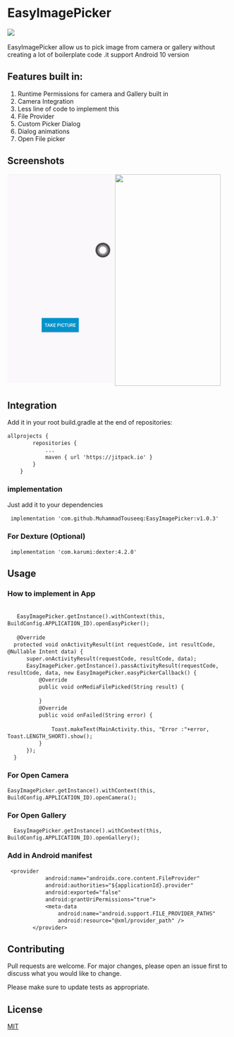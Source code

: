 # EasyImagePicker

[![](https://jitpack.io/v/MuhammadTouseeq/EasyImagePicker.svg)](https://jitpack.io/#MuhammadTouseeq/EasyImagePicker)

EasyImagePicker allow us to pick image from camera or gallery without creating a lot of boilerplate code .it support Android 10 version



## Features built in:

1. Runtime Permissions for camera and Gallery built in
2. Camera Integration
3. Less line of code to implement this 
4. File Provider
5. Custom Picker Dialog 
6. Dialog animations
7. Open File picker

## Screenshots
<img src='screenshots/permissions.gif' height=480  width=240/> <img src='screenshots/take_picture.gif' height=480  width=240/>


## Integration 

Add it in your root build.gradle at the end of repositories:

```
allprojects {
		repositories {
			...
			maven { url 'https://jitpack.io' }
		}
	}
```
### implementation
Just add it to your dependencies
```
 implementation 'com.github.MuhammadTouseeq:EasyImagePicker:v1.0.3'
```
### For Dexture (Optional)

``` implementation 'com.karumi:dexter:4.2.0'```

## Usage

### How to implement in App
  
  ```
  
     EasyImagePicker.getInstance().withContext(this, BuildConfig.APPLICATION_ID).openEasyPicker();

     @Override
    protected void onActivityResult(int requestCode, int resultCode, @Nullable Intent data) {
        super.onActivityResult(requestCode, resultCode, data);
        EasyImagePicker.getInstance().passActivityResult(requestCode, resultCode, data, new EasyImagePicker.easyPickerCallback() {
            @Override
            public void onMediaFilePicked(String result) {

            }
            @Override
            public void onFailed(String error) {

                Toast.makeText(MainActivity.this, "Error :"+error, Toast.LENGTH_SHORT).show();
            }
        });
    }
 ```

### For Open Camera

```
EasyImagePicker.getInstance().withContext(this, BuildConfig.APPLICATION_ID).openCamera();
```

### For Open Gallery

```
  EasyImagePicker.getInstance().withContext(this, BuildConfig.APPLICATION_ID).openGallery();
```

### Add in Android manifest 

```
 <provider
            android:name="androidx.core.content.FileProvider"
            android:authorities="${applicationId}.provider"
            android:exported="false"
            android:grantUriPermissions="true">
            <meta-data
                android:name="android.support.FILE_PROVIDER_PATHS"
                android:resource="@xml/provider_path" />
        </provider>
```

## Contributing
Pull requests are welcome. For major changes, please open an issue first to discuss what you would like to change.

Please make sure to update tests as appropriate.

## License
[MIT](https://choosealicense.com/licenses/mit/)
